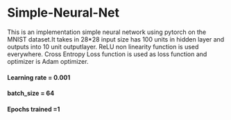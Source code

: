 # Simple-Neural-Net


This is an implementation simple neural network using pytorch on the MNIST dataset.It takes in 28*28 input size has 100 units in hidden layer and outputs into 10 unit outputlayer. ReLU non linearity function is used everywhere. Cross Entropy Loss function is used as loss function and optimizer is Adam optimizer.
#### Learning rate = 0.001
#### batch_size = 64
#### Epochs trained =1

